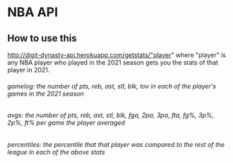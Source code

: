 # NBA API

## How to use this

http://digit-dynasty-api.herokuapp.com/getstats/"player"
  where "player" is any NBA player who played in the 2021 season gets you the stats of that player in 2021.

###### gamelog: the number of pts, reb, ast, stl, blk, tov in each of the player's games in the 2021 season
###### avgs: the number of pts, reb, ast, stl, blk, fga, 2pa, 3pa, fta, fg%, 3p%, 2p%, ft% per game the player averaged
###### percentiles: the percentile that that player was compared to the rest of the league in each of the above stats
